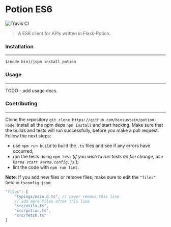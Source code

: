 # Potion ES6

![Travis CI](https://travis-ci.org/biosustain/potion-node.svg)

> A ES6 client for APIs written in Flask-Potion.

### Installation
----------------
```shell
$(node bin)/jspm install potion
```


### Usage
---------
TODO - add usage docs.


### Contributing
----------------
Clone the repository `git clone https://github.com/biosustain/potion-node`, install all the npm deps `npm install` and start hacking.
Make sure that the builds and tests will run successfully, before you make a pull request. Follow the next steps:
- use `npm run build` to build the `.ts` files and see if any errors have occurred;
- run the tests using `npm test` (*if you wish to run tests on file change, use ` karma start karma.config.js`.*);
- lint the code with `npm run lint`.

**Note**: If you add new files or remove files, make sure to edit the `"files"` field in `tsconfig.json`:
```js
"files": [
	"typings/main.d.ts", // never remove this line
	// add more files after this line
	"src/utils.ts",
	"src/potion.ts",
	"src/fetch.ts"
]
```
